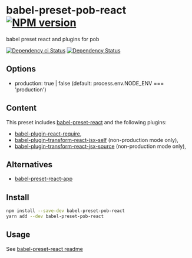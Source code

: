 # babel-preset-pob-react [![NPM version][npm-image]][npm-url]

babel preset react and plugins for pob

[![Dependency ci Status][dependencyci-image]][dependencyci-url]
[![Dependency Status][daviddm-image]][daviddm-url]

## Options

- production: true | false (default: process.env.NODE_ENV === 'production')

## Content

This preset includes [babel-preset-react](https://www.npmjs.com/package/babel-preset-react) and the following plugins:

- [babel-plugin-react-require](https://www.npmjs.com/package/babel-plugin-react-require),
- [babel-plugin-transform-react-jsx-self](https://www.npmjs.com/package/babel-plugin-transform-react-jsx-self) (non-production mode only),
- [babel-plugin-transform-react-jsx-source](https://www.npmjs.com/package/babel-plugin-transform-react-jsx-source) (non-production mode only),

## Alternatives

- [babel-preset-react-app](https://www.npmjs.com/package/babel-preset-react-app)

## Install

```bash
npm install --save-dev babel-preset-pob-react
yarn add --dev babel-preset-pob-react
```

## Usage

See [babel-preset-react readme](https://www.npmjs.com/package/babel-preset-react)

[npm-image]: https://img.shields.io/npm/v/babel-preset-pob-react.svg?style=flat-square
[npm-url]: https://npmjs.org/package/babel-preset-pob-react
[daviddm-image]: https://david-dm.org/christophehurpeau/babel-preset-pob-react.svg?style=flat-square
[daviddm-url]: https://david-dm.org/christophehurpeau/babel-preset-pob-react
[dependencyci-image]: https://dependencyci.com/github/christophehurpeau/babel-preset-pob-react/badge?style=flat-square
[dependencyci-url]: https://dependencyci.com/github/christophehurpeau/babel-preset-pob-react

